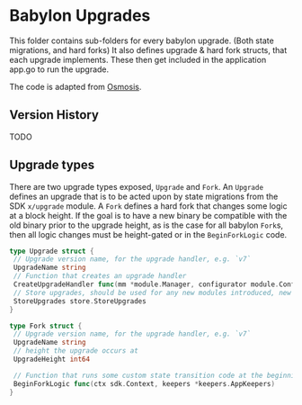 # Babylon Upgrades

This folder contains sub-folders for every babylon upgrade. (Both state
migrations, and hard forks) It also defines upgrade & hard fork structs,
that each upgrade implements. These then get included in the application
app.go to run the upgrade.

The code is adapted from [Osmosis](https://github.com/osmosis-labs/osmosis/tree/68d546d94acbf1aa99d6b514cb66b2b40afff4a4/app/upgrades).

## Version History

TODO

## Upgrade types

There are two upgrade types exposed, `Upgrade` and `Fork`. An `Upgrade`
defines an upgrade that is to be acted upon by state migrations from the
SDK `x/upgrade` module. A `Fork` defines a hard fork that changes some
logic at a block height. If the goal is to have a new binary be
compatible with the old binary prior to the upgrade height, as is the
case for all babylon `Fork`s, then all logic changes must be
height-gated or in the `BeginForkLogic` code.

```go
type Upgrade struct {
 // Upgrade version name, for the upgrade handler, e.g. `v7`
 UpgradeName string
 // Function that creates an upgrade handler
 CreateUpgradeHandler func(mm *module.Manager, configurator module.Configurator, keepers *keepers.AppKeepers) upgradetypes.UpgradeHandler
 // Store upgrades, should be used for any new modules introduced, new modules deleted, or store names renamed.
 StoreUpgrades store.StoreUpgrades
}

type Fork struct {
 // Upgrade version name, for the upgrade handler, e.g. `v7`
 UpgradeName string
 // height the upgrade occurs at
 UpgradeHeight int64

 // Function that runs some custom state transition code at the beginning of a fork.
 BeginForkLogic func(ctx sdk.Context, keepers *keepers.AppKeepers)
}
```

